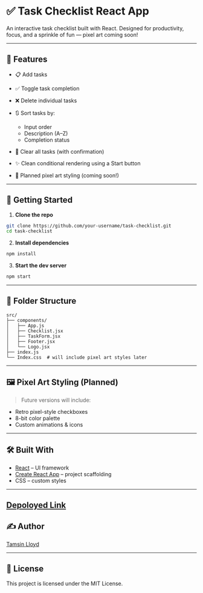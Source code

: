 # ✅ Task Checklist React App

An interactive task checklist built with React. Designed for productivity, focus, and a sprinkle of fun — pixel art coming soon!

---

## 🎯 Features

* 📋 Add tasks 
* ✅ Toggle task completion
* ❌ Delete individual tasks
* 🔃 Sort tasks by:

  * Input order
  * Description (A–Z)
  * Completion status
    
* 🧹 Clear all tasks (with confirmation)
* ✨ Clean conditional rendering using a Start button
* 🎨 Planned pixel art styling (coming soon!)

---

## 🚀 Getting Started

1. **Clone the repo**

```bash
git clone https://github.com/your-username/task-checklist.git
cd task-checklist
```

2. **Install dependencies**

```bash
npm install
```

3. **Start the dev server**

```bash
npm start
```

---

## 🧩 Folder Structure

```
src/
├── components/
│   ├── App.js
│   ├── Checklist.jsx
│   ├── TaskForm.jsx
│   ├── Footer.jsx
│   └── Logo.jsx
├── index.js
└── Index.css  # will include pixel art styles later
```

---

## 🖼️ Pixel Art Styling (Planned)

> Future versions will include:

* Retro pixel-style checkboxes
* 8-bit color palette
* Custom animations & icons

---

## 🛠️ Built With

* [React](https://reactjs.org/) – UI framework
* [Create React App](https://create-react-app.dev/) – project scaffolding
* CSS – custom styles

---

[Depoloyed Link]()
---

## ✍️ Author
[Tamsin Lloyd](https://github.com/TamsinLloyd99)

---

## 📃 License

This project is licensed under the MIT License.


